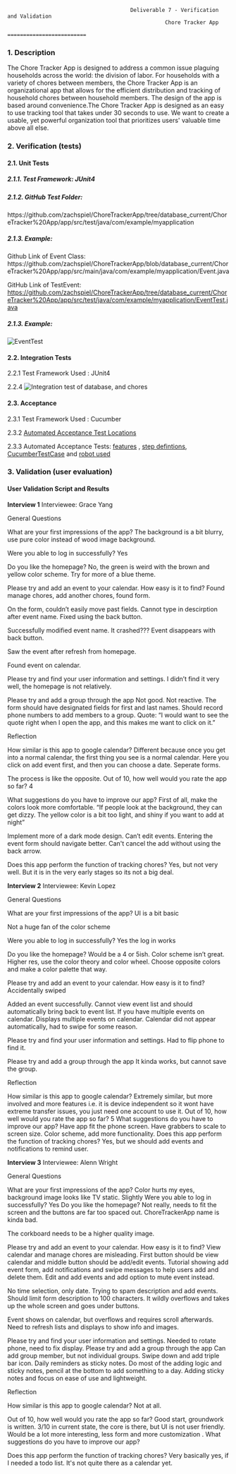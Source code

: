                                            Deliverable 7 - Verification and Validation
                                                      Chore Tracker App
                                                   =========================

<h3>1. Description</h3>

The Chore Tracker App is designed to address a common issue plaguing households across the world: the division of labor. For households with a variety of chores between members, the Chore Tracker App is an organizational app that allows for the efficient distribution and tracking of household chores between household members. The design of the app is based around convenience.The Chore Tracker App is designed as an easy to use tracking tool that takes under 30 seconds to use. We want to create a usable, yet powerful organization tool that prioritizes users' valuable time above all else.

<h3>2. Verification (tests)</h3>

<h4>2.1. Unit Tests</h4>
<h5>2.1.1. Test Framework: JUnit4</h5>
<h5>2.1.2. GitHub Test Folder:</h5> https://github.com/zachspiel/ChoreTrackerApp/tree/database_current/ChoreTracker%20App/app/src/test/java/com/example/myapplication
<h5>2.1.3. Example: </h5>
Github Link of Event Class:
https://github.com/zachspiel/ChoreTrackerApp/blob/database_current/ChoreTracker%20App/app/src/main/java/com/example/myapplication/Event.java

GitHub Link of TestEvent:
https://github.com/zachspiel/ChoreTrackerApp/tree/database_current/ChoreTracker%20App/app/src/test/java/com/example/myapplication/EventTest.java
<h5>2.1.3. Example: </h5>

![EventTest](https://github.com/zachspiel/ChoreTrackerApp/blob/master/Image%20Resources/EventTest_running.JPG)

<h4>2.2. Integration Tests</h4>

2.2.1 Test Framework Used : JUnit4

2.2.4 ![Integration test of database, and chores](https://github.com/zachspiel/ChoreTrackerApp/blob/master/Image%20Resources/integration_testing.png)

<h4>2.3. Acceptance</h4>

2.3.1 Test Framework Used : Cucumber

2.3.2
[Automated Acceptance Test Locations](https://github.com/zachspiel/ChoreTrackerApp/tree/Added-Acceptance-Testing/ChoreTracker%20App/app/src/androidTest/java/com/example/myapplication)

2.3.3
Automated Acceptance Tests: 
[features](https://github.com/zachspiel/ChoreTrackerApp/blob/Added-Acceptance-Testing/ChoreTracker%20App/app/src/androidTest/assets/features/addEvents.feature) ,
[step defintions](https://github.com/zachspiel/ChoreTrackerApp/blob/Added-Acceptance-Testing/ChoreTracker%20App/app/src/androidTest/java/com/example/myapplication/stepDefinitions/MyStepdefs.java), 
[CucumberTestCase](https://github.com/zachspiel/ChoreTrackerApp/blob/Added-Acceptance-Testing/ChoreTracker%20App/app/src/androidTest/java/com/example/myapplication/test/CucumberTestCase.java) and 
[robot used](https://github.com/zachspiel/ChoreTrackerApp/blob/Added-Acceptance-Testing/ChoreTracker%20App/app/src/androidTest/java/com/example/myapplication/robot/LoginScreenRobot.java)
  
<h3>3. Validation (user evaluation)</h3>

<h4>User Validation Script and Results</h4>

**Interview 1**
Interviewee: Grace Yang

General Questions

What are your first impressions of the app? 
The background is a bit blurry, use pure color instead of wood image background.


Were you able to log in successfully?
Yes

Do you like the homepage? 
No, the green is weird with the brown and yellow color scheme. Try for more of a blue theme. 

 

Please try and add an event to your calendar. How easy is it to find?
Found manage chores, add another chores, found form. 

On the form, couldn’t easily move past fields. Cannot type in descirption after event name.
Fixed using the back button. 

Successfully modified event name. It crashed??? Event disappears with back button.

Saw the event after refresh from homepage.


Found event on calendar.

Please try and find your user information and settings. 
I didn’t find it very well, the homepage is not relatively. 

Please try and add a group through the app
Not good.  Not reactive. The form should have designated fields for first and last names. 
Should record phone numbers to add members to a group. 
Quote:
“I would want to see the quote right when I open the app, and this makes me want to click on it.”

Reflection

How similar is this app to google calendar?
Different because once you get into a normal calendar, the first thing you see is a normal calendar. Here you click on add event first, and then you can choose a date. Seperate forms.

The process is like the opposite. 
Out of 10, how well would you rate the app so far?
4

What suggestions do you have to improve our app?
First of all, make the colors look more comfortable. “If people look at the background, they can get dizzy. The yellow color is a bit too light, and shiny if you want to add at night” 

Implement more of a dark mode design. Can’t edit events. Entering the event form should navigate better. Can't cancel the add without using the back arrow. 

Does this app perform the function of tracking chores?
Yes, but not very well. But it is in the very early stages so its not a big deal. 


**Interview 2**
Interviewee: Kevin Lopez

General Questions

What are your first impressions of the app? 
UI is a bit basic

Not a huge fan of the color scheme

Were you able to log in successfully?
Yes the log in works

Do you like the homepage? 
Would be a 4 or 5ish. Color scheme isn’t great. Higher res, use the color theory and color wheel. Choose opposite colors and make a color palette that way.

Please try and add an event to your calendar. How easy is it to find?
Accidentally swiped 

Added an event successfully. Cannot view event list and should automatically bring back to event list. If you have multiple events on calendar. Displays multiple events on calendar. Calendar did not appear automatically, had to swipe for some reason.

Please try and find your user information and settings. 
Had to flip phone to find it. 

Please try and add a group through the app
It kinda works, but cannot save the group.

Reflection

How similar is this app to google calendar?
Extremely similar, but more involved and more features i.e. it is device independent so it wont have extreme transfer issues, you just need one account to use it.
Out of 10, how well would you rate the app so far?
5
What suggestions do you have to improve our app?
Have app fit the phone screen. Have grabbers to scale to screen size.
Color scheme, add more functionality.
Does this app perform the function of tracking chores?
Yes, but we should add events and notifications to remind user. 


**Interview 3**
Interviewee: Alenn Wright

General Questions

What are your first impressions of the app? 
Color hurts my eyes, background image looks like TV static. Slightly 
Were you able to log in successfully?
Yes
Do you like the homepage? 
Not really, needs to fit the screen and the buttons are far too spaced out. ChoreTrackerApp name is kinda bad. 

The corkboard needs to be a higher quality image. 

Please try and add an event to your calendar. How easy is it to find?
View calendar and manage chores are misleading. First button should be view calendar and middle button should be add/edit events. Tutorial showing add event form, add notifications and swipe messages to help users add and delete them. Edit and add events and add option to mute event instead. 

No time selection, only date. Trying to spam description and add events. Should limit form description to 100 characters. It wildly overflows and takes up the whole screen and goes under buttons. 

Event shows on calendar, but overflows and requires scroll afterwards. Need to refresh lists and displays to show info and images. 



Please try and find your user information and settings. 
Needed to rotate phone, need to fix display.
Please try and add a group through the app
Can add group member, but not individual groups. Swipe down and add triple bar icon. Daily reminders as sticky notes. Do most of the adding logic and sticky notes, pencil at the bottom to add something to a day. Adding sticky notes and focus on ease of use and lightweight. 

Reflection

How similar is this app to google calendar?
Not at all.

Out of 10, how well would you rate the app so far?
Good start, groundwork is written. 3/10 in current state, the core is there, but UI is not user friendly. Would be a lot more interesting, less form and more customization
. 
What suggestions do you have to improve our app?


Does this app perform the function of tracking chores?
Very basically yes, if I needed a todo list. It's not quite there as a calendar yet.

